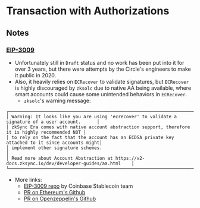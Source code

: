 # Transaction with Authorizations

## Notes

### [EIP-3009](https://eips.ethereum.org/EIPS/eip-3009)

- Unfortunately still in `Draft` status and no work has been put into it for over 3 years, but there were attempts by the Circle's engineers to make it public in 2020.
- Also, it heavily relies on `ECRecover` to validate signatures, but `ECRecover` is highly discouraged by `zksolc` due to native AA being available, where smart accounts could cause some unintended behaviors in `ECRecover`.
  - `zksolc`'s warning message:

```
┌──────────────────────────────────────────────────────────────────────────────────────────────────┐
│ Warning: It looks like you are using 'ecrecover' to validate a signature of a user account.      │
│ zkSync Era comes with native account abstraction support, therefore it is highly recommended NOT │
│ to rely on the fact that the account has an ECDSA private key attached to it since accounts might│
│ implement other signature schemes.                                                               │
│ Read more about Account Abstraction at https://v2-docs.zksync.io/dev/developer-guides/aa.html    │
└──────────────────────────────────────────────────────────────────────────────────────────────────┘
```

- More links:
  - [EIP-3009 repo](https://github.com/CoinbaseStablecoin/eip-3009) by Coinbase Stablecoin team
  - [PR on Ethereum's Github](https://github.com/ethereum/EIPs/issues/3010)
  - [PR on Openzeppelin's Github](https://github.com/OpenZeppelin/openzeppelin-contracts/issues/2436)
